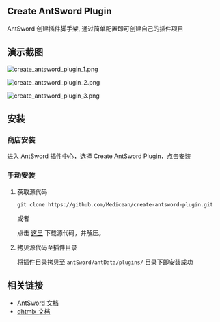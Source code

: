 ## Create AntSword Plugin

AntSword 创建插件脚手架, 通过简单配置即可创建自己的插件项目

## 演示截图

![create_antsword_plugin_1.png](https://i.loli.net/2019/01/25/5c4a6c4302965.png)

![create_antsword_plugin_2.png](https://i.loli.net/2019/01/25/5c4a6c447eea2.png)

![create_antsword_plugin_3.png](https://i.loli.net/2019/01/25/5c4a6c4742dbb.png)

## 安装

### 商店安装

进入 AntSword 插件中心，选择 Create AntSword Plugin，点击安装

### 手动安装

1. 获取源代码

	```
	git clone https://github.com/Medicean/create-antsword-plugin.git
	```
	
	或者
	
	点击 [这里](https://github.com/Medicean/create-antsword-plugin/archive/master.zip) 下载源代码，并解压。

2. 拷贝源代码至插件目录

    将插件目录拷贝至 `antSword/antData/plugins/` 目录下即安装成功

## 相关链接

* [AntSword 文档](http://doc.u0u.us)
* [dhtmlx 文档](http://docs.dhtmlx.com/)
